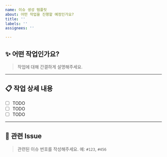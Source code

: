 ```yaml
---
name: 이슈 생성 템플릿
about: 어떤 작업을 진행할 예정인가요?
title: ''
labels: ''
assignees: ''

---
```


## ✨ 어떤 작업인가요?
> 작업에 대해 간결하게 설명해주세요.

---

## 📋 작업 상세 내용
- [ ] TODO
- [ ] TODO
- [ ] TODO

---

## 🔗 관련 Issue
> 관련된 이슈 번호를 작성해주세요. 예: `#123`, `#456`

